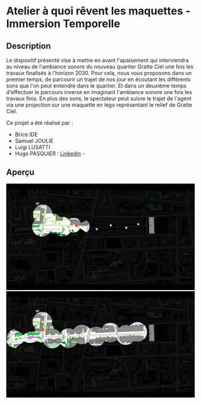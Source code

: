 # Atelier à quoi rêvent les maquettes - Immersion Temporelle

## Description 
Le dispositif présenté vise à mettre en avant l'apaisement qui interviendra au niveau de l'ambiance sonore du nouveau quartier Gratte Ciel une fois les travaux finalisés à l'horizon 2030. Pour cela, nous vous proposons dans un premier temps, de parcourir un trajet de nos jour en écoutant les différents sons que l'on peut entendre dans le quartier. Et dans un deuxième temps d'effectuer le parcours inverse en imaginant l'ambiance sonore une fois les travaux finis.
En plus des sons, le spectateur peut suivre le trajet de l'agent via une projection sur une maquette en lego représentant le relief de Gratte Ciel.

Ce projet a été réalisé par :
- Brice IDE
- Samuel JOULIE
- Luigi LUSATTI
- Hugo PASQUIER : [Linkedin](https://www.linkedin.com/in/hugo-pasquier-7b6353202/) -


## Aperçu

![Video 2023](gifs/2023.gif)
![Video 2030](gifs/2030.gif)

